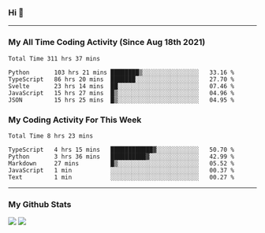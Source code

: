 ### Hi 🙂

---

### My All Time Coding Activity (Since Aug 18th 2021)
<!--START_SECTION:waka-all-->
```text
Total Time 311 hrs 37 mins

Python       103 hrs 21 mins ████████▒░░░░░░░░░░░░░░░░   33.16 % 
TypeScript   86 hrs 20 mins  ███████░░░░░░░░░░░░░░░░░░   27.70 % 
Svelte       23 hrs 14 mins  ██░░░░░░░░░░░░░░░░░░░░░░░   07.46 % 
JavaScript   15 hrs 27 mins  █▒░░░░░░░░░░░░░░░░░░░░░░░   04.96 % 
JSON         15 hrs 25 mins  █▒░░░░░░░░░░░░░░░░░░░░░░░   04.95 % 
```
<!--END_SECTION:waka-all-->

### My Coding Activity For This Week
<!--START_SECTION:waka-week-->
```text
Total Time 8 hrs 23 mins

TypeScript   4 hrs 15 mins   ████████████▓░░░░░░░░░░░░   50.70 % 
Python       3 hrs 36 mins   ██████████▓░░░░░░░░░░░░░░   42.99 % 
Markdown     27 mins         █▒░░░░░░░░░░░░░░░░░░░░░░░   05.52 % 
JavaScript   1 min           ░░░░░░░░░░░░░░░░░░░░░░░░░   00.37 % 
Text         1 min           ░░░░░░░░░░░░░░░░░░░░░░░░░   00.27 % 
```
<!--END_SECTION:waka-week-->

---

### My Github Stats
[![](https://github-readme-stats.vercel.app/api?username=eroxl&count_private=true&show_icons=true&include_all_commits=true&theme=onedark)](#)
[![](https://github-readme-streak-stats.herokuapp.com/?theme=onedark&user=eroxl)](#)
